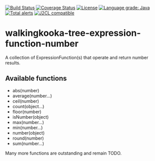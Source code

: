 [![Build Status](https://github.com/mP1/walkingkooka-tree-expression-function-number/actions/workflows/build.yaml/badge.svg)](https://github.com/mP1/walkingkooka-tree-expression-function-number/actions/workflows/build.yaml/badge.svg)
[![Coverage Status](https://coveralls.io/repos/github/mP1/walkingkooka-tree-expression-function-number/badge.svg?branch=master)](https://coveralls.io/github/mP1/walkingkooka-tree-expression-function-number?branch=master)
[![License](https://img.shields.io/badge/License-Apache%202.0-blue.svg)](https://opensource.org/licenses/Apache-2.0)
[![Language grade: Java](https://img.shields.io/lgtm/grade/java/g/mP1/walkingkooka-tree-expression-function-number.svg?logo=lgtm&logoWidth=18)](https://lgtm.com/projects/g/mP1/walkingkooka-tree-expression-function-number/context:java)
[![Total alerts](https://img.shields.io/lgtm/alerts/g/mP1/walkingkooka-tree-expression-function-number.svg?logo=lgtm&logoWidth=18)](https://lgtm.com/projects/g/mP1/walkingkooka-tree-expression-function-number/alerts/)
[![J2CL compatible](https://img.shields.io/badge/J2CL-compatible-brightgreen.svg)](https://github.com/mP1/j2cl-central)


# walkingkooka-tree-expression-function-number
A collection of ExpressionFunction(s) that operate and return number results.


## Available functions

- abs(number)
- average(number...)
- ceil(number)
- count(object...)
- floor(number)
- isNumber(object)
- max(number...)
- min(number...)
- number(object)
- round(number)
- sum(number...)


Many more functions are outstanding and remain TODO.


